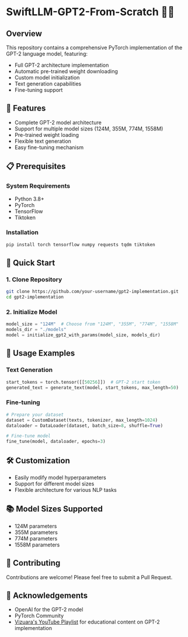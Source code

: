 # SwiftLLM-GPT2-From-Scratch 🤖📝

## Overview
This repository contains a comprehensive PyTorch implementation of the GPT-2 language model, featuring:
- Full GPT-2 architecture implementation
- Automatic pre-trained weight downloading
- Custom model initialization
- Text generation capabilities
- Fine-tuning support

## 🚀 Features
- Complete GPT-2 model architecture
- Support for multiple model sizes (124M, 355M, 774M, 1558M)
- Pre-trained weight loading
- Flexible text generation
- Easy fine-tuning mechanism

## 📋 Prerequisites

### System Requirements
- Python 3.8+
- PyTorch
- TensorFlow
- Tiktoken

### Installation
```bash
pip install torch tensorflow numpy requests tqdm tiktoken
```

## 🔧 Quick Start

### 1. Clone Repository
```bash
git clone https://github.com/your-username/gpt2-implementation.git
cd gpt2-implementation
```

### 2. Initialize Model
```python
model_size = "124M"  # Choose from "124M", "355M", "774M", "1558M"
models_dir = "./models"
model = initialize_gpt2_with_params(model_size, models_dir)
```

## 📝 Usage Examples

### Text Generation
```python
start_tokens = torch.tensor([[50256]])  # GPT-2 start token
generated_text = generate_text(model, start_tokens, max_length=50)
```

### Fine-tuning
```python
# Prepare your dataset
dataset = CustomDataset(texts, tokenizer, max_length=1024)
dataloader = DataLoader(dataset, batch_size=8, shuffle=True)

# Fine-tune model
fine_tune(model, dataloader, epochs=3)
```

## 🛠 Customization
- Easily modify model hyperparameters
- Support for different model sizes
- Flexible architecture for various NLP tasks

## 📚 Model Sizes Supported
- 124M parameters
- 355M parameters
- 774M parameters
- 1558M parameters

## 🤝 Contributing
Contributions are welcome! Please feel free to submit a Pull Request.

## 🌟 Acknowledgements
- OpenAI for the GPT-2 model
- PyTorch Community
- [Vizuara's YouTube Playlist](https://www.youtube.com/watch?v=Xpr8D6LeAtw&list=PLPTV0NXA_ZSgsLAr8YCgCwhPIJNNtexWu) for educational content on GPT-2 implementation
